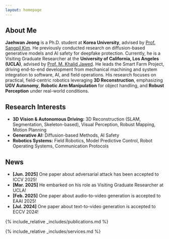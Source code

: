 ```yaml
---
layout: homepage
---
```


## About Me

**Jaehwan Jeong** is a Ph.D. student at **Korea University**, advised by [Prof. Sangpil Kim](https://kuaicv.com). He previously conducted research on diffusion-based generative models and AI safety for deepfake protection. Currently, he is a Visiting Graduate Researcher at the **University of California, Los Angeles (UCLA)**, advised by [Prof. M. Khalid Jawed](https://structures.computer). He leads the Smart Farm Project, driving end-to-end development from mechanical machining and system integration to software, AI, and field operations. His research focuses on practical, field-centric robotics leveraging **3D Reconstruction**, emphasizing **UGV Autonomy**, **Robotic Arm Manipulation** for object handling, and **Robust Perception** under real-world conditions.

## Research Interests

- **3D Vision & Autonomous Driving:** 3D Reconstruction (SLAM, Segmentation, Skeleton-based), Visual Perception, Robust Mapping, Motion Planning   
- **Generative AI:** Diffusion-based Methods, AI Safety  
- **Robotics Systems:** Field Robotics, Model Predictive Control, Robot Operating Systems, Communication Protocols


## News

- **[Jun. 2025]** One paper about adversarial attack has been accepted to ICCV 2025!
- **[Mar. 2025]** He embarked on his role as Visiting Graduate Researcher at UCLA!
- **[Feb. 2025]** One paper about audio-to-video generation is accepted to EAAI 2025!
- **[Jul. 2024]** One paper about text-to-video generation is accepted to ECCV 2024!

{% include_relative _includes/publications.md %}

{% include_relative _includes/services.md %}
